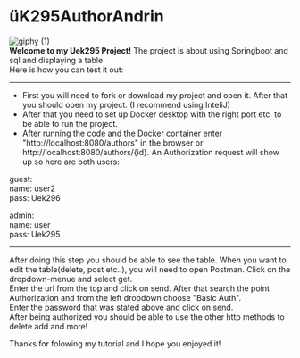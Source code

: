 # üK295AuthorAndrin
![giphy (1)](https://github.com/andrinruegg/UEK295AuthorAndrin/assets/145564904/ceb96ddf-3e00-4eb8-99e1-71a9d6344163)
<br>
**Welcome to my Uek295 Project!**
The project is about using Springboot and sql and displaying a table.
<br>
Here is how you can test it out:
___
- First you will need to fork or download my project and open it. After that you should open my project. (I recommend using InteliJ)
- After that you need to set up Docker desktop with the right port etc. to be able to run the project.
- After running the code and the Docker container enter "http://localhost:8080/authors" in the browser or http://localhost:8080/authors/{id}.
  An Authorization request will show up so here are both users:

guest: <br>
name: user2 <br>
pass: Uek296 <br>

admin: <br>
name: user <br>
pass: Uek295 <br>

---
After doing this step you should be able to see the table.
When you want to edit the table(delete, post etc..), you will need to open Postman. Click on the dropdown-menue and select get. <br>
Enter the url from the top and click on send. After that search the point Authorization and from the left dropdown choose "Basic Auth". <br>
Enter the password that was stated above and click on send. <br>
After being authorized you should be able to use the other http methods to delete add and more! <br>

Thanks for folowing my tutorial and I hope you enjoyed it!

